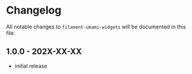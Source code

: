 # Changelog

All notable changes to `filament-umami-widgets` will be documented in this file.

## 1.0.0 - 202X-XX-XX

- initial release
